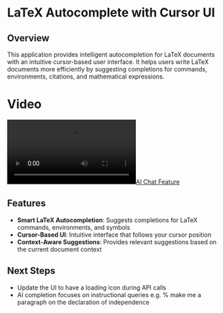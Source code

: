 # LaTeX Autocomplete with Cursor UI

## Overview
This application provides intelligent autocompletion for LaTeX documents with an intuitive cursor-based user interface. It helps users write LaTeX documents more efficiently by suggesting completions for commands, environments, citations, and mathematical expressions.

# Video

[![AI Chat Feature](https://github.com/NawidT/latex_auto/blob/main/readmestatic/LatexAutoChatVideo.mp4)](https://github.com/NawidT/latex_auto/blob/main/readmestatic/LatexAutoChatVideo.mp4)

## Features
- **Smart LaTeX Autocompletion**: Suggests completions for LaTeX commands, environments, and symbols
- **Cursor-Based UI**: Intuitive interface that follows your cursor position
- **Context-Aware Suggestions**: Provides relevant suggestions based on the current document context


## Next Steps
- Update the UI to have a loading icon during API calls
- AI completion focuses on instructional queries e.g. % make me a paragraph on the declaration of independence
